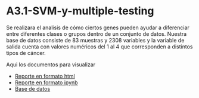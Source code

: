 # A3.1-SVM-y-multiple-testing

Se realizara el analisis de cómo ciertos genes pueden ayudar a diferenciar entre diferentes clases o grupos dentro de un conjunto de datos.
Nuestra base de datos consiste de 83 muestras y 2308 variables y la variable de salida cuenta con valores numéricos del 1 al 4 que corresponden a distintos tipos de cáncer.

Aqui los documentos para visualizar
- [Reporte en formato html](./A3.1_SVM_y_multiple_testing_654375.html)
- [Reporte en formato ipynb](./A3.1_SVM_y_multiple_testing_654375.ipynb)
- [Base de datos](./A3.1_Khan.csv)
